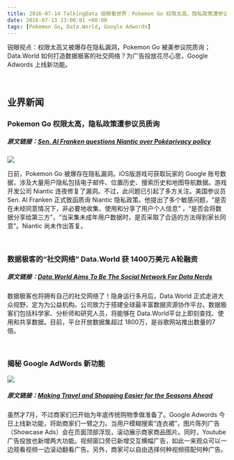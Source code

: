 ```yaml
---
title: 2016-07-14 TalkingData 锐眼看世界：Pokemon Go 权限太高，隐私政策遭参议员质询
date: 2016-07-13 23:00:01 +08:00
tags: [Pokemon Go, Data.World, Google Adwords]
---
```


锐眼视点：权限太高又被爆存在隐私漏洞，Pokemon Go 被美参议院质询；Data.World 如何打造数据极客的社交网络？为广告投放花尽心思，Google Adwords 上线新功能。

<br>

## 业界新闻

### Pokemon Go 权限太高，隐私政策遭参议员质询

##### 原文链接：[Sen. Al Franken questions Niantic over Poképrivacy policy](https://techcrunch.com/2016/07/12/sen-al-franken-questions-niantic-over-pokeprivacy-policy/)

![](http://i4.piimg.com/567952/ce878116892079e2.png)

日前，Pokemon Go 被爆存在隐私漏洞。iOS版游戏可获取玩家的 Google 账号数据，涉及大量用户隐私包括电子邮件、位置历史、搜索历史和地图导航数据。游戏开发公司 Niantic 连夜修复了漏洞。不过，此问题已引起了多方关注。美国参议员 Sen. Al Franken 正式致函质询 Niantic 隐私政策。他提出了多个敏感问题，“是否在未经同意情况下，非必要地收集、使用和分享了用户个人信息” ，“是否会将数据分享给第三方”，“当采集未成年用户数据时，是否采取了合适的方法得到家长同意”。Niantic 尚未作出答复。

<br>

### 数据极客的“社交网络”  Data.World 获 1400万美元 A轮融资

##### 原文链接：[Data.World Aims To Be The Social Network For Data Nerds](https://www.fastcompany.com/3061712/dataworld-aims-to-be-the-social-network-for-data-nerds)

数据极客也将拥有自己的社交网络了！隐身运行多月后，Data.World 正式走进大众视野，定为为公益机构。公司致力于搭建全球最丰富数据资源协作平台。数据极客们包括科学家、分析师和研究人员，将能够在 Data.World平台上即刻查找、使用和共享数据。目前，平台开放数据集超过 1800万，是谷歌网站推出数量的7倍。

<br>

### 揭秘 Google AdWords 新功能

![](http://i4.piimg.com/567952/21c819b38cef9eaf.png)

##### 原文链接：[Making Travel and Shopping Easier for the Seasons Ahead](https://adwords.googleblog.com/2016/07/making-travel-and-shopping-easier-for.html)

虽然才7月，不过商家们已开始为年底传统购物季做准备了。Google Adwords 今日上线新功能，将助商家们一臂之力。当用户模糊搜索“连衣裙”，图片陈列广告（Showcase Ads）会在页面顶部浮现，滚动展示商家商品图片。同时，Youtube广告投放也新增两大功能。视频窗口旁已新增交互横幅广告，如此一来观众可以一边观看视频一边滚动翻看广告。另外，商家可以自由选择何种视频搭配何种广告。

<br>

